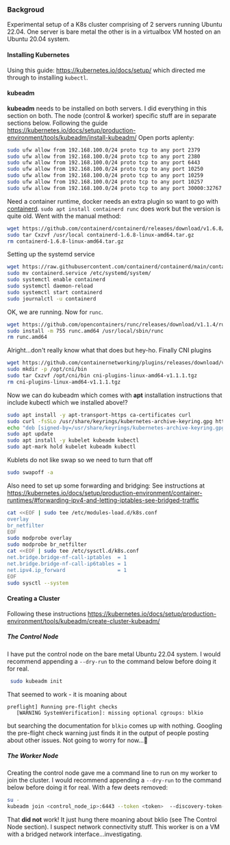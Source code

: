 ### Backgroud
Experimental setup of a K8s cluster comprising of 2 servers running Ubuntu 22.04.
One server is bare metal the other is in a virtualbox VM hosted on an Ubuntu 20.04 system.
#### Installing Kubernetes
Using this guide: https://kubernetes.io/docs/setup/ which directed me through to installing `kubectl`.
#### kubeadm
**kubeadm** needs to be installed on both servers. I did everything in this section on both. The node (control & worker) specific stuff are in separate sections below. Following the guide https://kubernetes.io/docs/setup/production-environment/tools/kubeadm/install-kubeadm/
Open ports aplenty:
```bash
sudo ufw allow from 192.168.100.0/24 proto tcp to any port 2379
sudo ufw allow from 192.168.100.0/24 proto tcp to any port 2380
sudo ufw allow from 192.168.100.0/24 proto tcp to any port 6443
sudo ufw allow from 192.168.100.0/24 proto tcp to any port 10250
sudo ufw allow from 192.168.100.0/24 proto tcp to any port 10259
sudo ufw allow from 192.168.100.0/24 proto tcp to any port 10257
sudo ufw allow from 192.168.100.0/24 proto tcp to any port 30000:32767
```
Need a container runtime, docker needs an extra plugin so want to go with [containerd](https://github.com/containerd/containerd/blob/main/docs/getting-started.md). `sudo apt install containerd runc` does work but the version is quite old. Went with the manual method:
```bash
wget https://github.com/containerd/containerd/releases/download/v1.6.8/containerd-1.6.8-linux-amd64.tar.gz
sudo tar Cxzvf /usr/local containerd-1.6.8-linux-amd64.tar.gz
rm containerd-1.6.8-linux-amd64.tar.gz 
```
Setting up the systemd service
```bash
wget https://raw.githubusercontent.com/containerd/containerd/main/containerd.service
sudo mv containerd.service /etc/systemd/system/
sudo systemctl enable containerd
sudo systemctl daemon-reload 
sudo systemctl start containerd
sudo journalctl -u containerd
```
OK, we are running. Now for `runc`.
```bash
wget https://github.com/opencontainers/runc/releases/download/v1.1.4/runc.amd64
sudo install -m 755 runc.amd64 /usr/local/sbin/runc
rm runc.amd64
```
Alright...don't really know what that does but hey-ho.
Finally CNI plugins
```bash
wget https://github.com/containernetworking/plugins/releases/download/v1.1.1/cni-plugins-linux-amd64-v1.1.1.tgz
sudo mkdir -p /opt/cni/bin
sudo tar Cxzvf /opt/cni/bin cni-plugins-linux-amd64-v1.1.1.tgz
rm cni-plugins-linux-amd64-v1.1.1.tgz
```
Now we can do kubeadm which comes with **apt** installation instructions that include kubectl which we installed above!?
```bash
sudo apt install -y apt-transport-https ca-certificates curl
sudo curl -fsSLo /usr/share/keyrings/kubernetes-archive-keyring.gpg https://packages.cloud.google.com/apt/doc/apt-key.gpg
echo "deb [signed-by=/usr/share/keyrings/kubernetes-archive-keyring.gpg] https://apt.kubernetes.io/ kubernetes-xenial main" | sudo tee /etc/apt/sources.list.d/kubernetes.list
sudo apt update
sudo apt install -y kubelet kubeadm kubectl
sudo apt-mark hold kubelet kubeadm kubectl
```
Kublets do not like swap so we need to turn that off
```bash
sudo swapoff -a
```
Also need to set up some forwarding and bridging: See instructions at https://kubernetes.io/docs/setup/production-environment/container-runtimes/#forwarding-ipv4-and-letting-iptables-see-bridged-traffic
```bash
cat <<EOF | sudo tee /etc/modules-load.d/k8s.conf
overlay
br_netfilter
EOF
sudo modprobe overlay
sudo modprobe br_netfilter
cat <<EOF | sudo tee /etc/sysctl.d/k8s.conf
net.bridge.bridge-nf-call-iptables  = 1
net.bridge.bridge-nf-call-ip6tables = 1
net.ipv4.ip_forward                 = 1
EOF
sudo sysctl --system
```
#### Creating a Cluster
Following these instructions https://kubernetes.io/docs/setup/production-environment/tools/kubeadm/create-cluster-kubeadm/
##### The Control Node
I have put the control node on the bare metal Ubuntu 22.04 system. I would recommend appending a `--dry-run` to the command below before doing it for real.
```bash
 sudo kubeadm init
 ```
 That seemed to work - it is moaning about 
 ```
preflight] Running pre-flight checks
	[WARNING SystemVerification]: missing optional cgroups: blkio
```
but searching the documentation for `blkio` comes up with nothing. Googling the pre-flight check warning just finds it in the output of people posting about other issues. Not going to worry for now...:shrug:
##### The Worker Node
Creating the control node gave me a command line to run on my worker to join the cluster. I would recommend appending a `--dry-run` to the command below before doing it for real. With a few deets removed:
```bash
su -
kubeadm join <control_node_ip>:6443 --token <token>  --discovery-token-ca-cert-hash sha256:<sha256>
```
That **did not** work! It just hung there moaning about bklio (see The Control Node section). I suspect network connectivity stuff. This worker is on a VM with a bridged network interface...investigating.